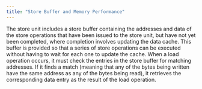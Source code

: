 ```yaml
---
title: "Store Buffer and Memory Performance"
---
```


The store unit includes a store buffer
containing the addresses and data of the store operations that have been issued
to the store unit, but have not yet been completed, where completion involves
updating the data cache. This buffer is provided so that a series of store operations
can be executed without having to wait for each one to update the cache. When
a load operation occurs, it must check the entries in the store buffer for matching
addresses. If it finds a match (meaning that any of the bytes being written have the
same address as any of the bytes being read), it retrieves the corresponding data
entry as the result of the load operation.